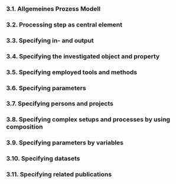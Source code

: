 ### 3.1. Allgemeines Prozess Modell

### 3.2. Processing step as central element

### 3.3. Specifying in- and output

### 3.4. Specifying the investigated object and property

### 3.5. Specifying employed tools and methods

### 3.6. Specifying parameters

### 3.7. Specifying persons and projects

### 3.8. Specifying complex setups and processes by using composition

### 3.9. Specifying parameters by variables

### 3.10. Specifying datasets

### 3.11. Specifying related publications

